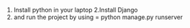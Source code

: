 1. Install python in your laptop
2.Install Django
3. and run the project by using = python manage.py runserver
